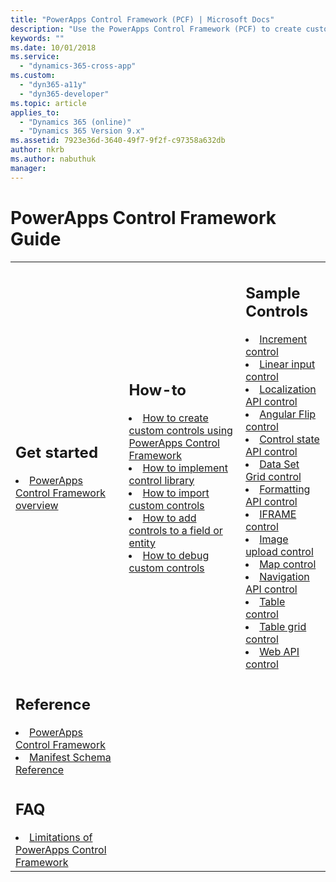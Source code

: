 ```yaml
---
title: "PowerApps Control Framework (PCF) | Microsoft Docs"
description: "Use the PowerApps Control Framework (PCF) to create custom controls to provide enhanced experience for people to view and work with data in forms, views, and dashboards."
keywords: ""
ms.date: 10/01/2018
ms.service:
  - "dynamics-365-cross-app"
ms.custom:
  - "dyn365-a11y"
  - "dyn365-developer"
ms.topic: article
applies_to:
  - "Dynamics 365 (online)"
  - "Dynamics 365 Version 9.x"
ms.assetid: 7923e36d-3640-49f7-9f2f-c97358a632db
author: nkrb
ms.author: nabuthuk
manager: 
---
```


# PowerApps Control Framework Guide

<table>
<tr>
<td>

<h2> Get started </h2>
<li><a href="powerapps-control-framework-overview.md" data-raw-source="[PowerApps Control Framework overview](powerapps-control-framework-overview.md)">PowerApps Control Framework overview</a></li>
</td>
<td>

<h2> How-to </h2>

<li><a href="create-controls-using-pcf.md" data-raw-source="[How to create custom controls](create-controls-using-pcf.md)">How to create custom controls using PowerApps Control Framework</a></li>
<li><a href="control-implementation-library.md" data-raw-source="[How to implement control library](control-implementation-library.md)">How to implement control library</a></li>
<li><a href="import-controls.md" data-raw-source="[How to import custom controls](import-controls.md)">How to import custom controls</a></li>
<li><a href="add-controls-to-a-field-or-entity.md" data-raw-source="[How to add controls to a field or entity](add-controls-to-a-field-or-entity.md)">How to add controls to a field or entity</a></li>
<li><a href="debugging-custom-controls.md" data-raw-source="[How to debug custom controls](debugging-custom-controls.md)">How to debug custom controls</a></li>

</td>
<td>

<h2> Sample Controls </h2>
<li><a href="sample-controls/increment-control.md" data-raw-source="[Increment control](sample-controls/increment-control.md)">Increment control</a></li>
<li><a href="sample-controls/linear-input-control.md" data-raw-source="[Linear input control](sample-controls/linear-input-control.md)">Linear input control</a></li>
<li><a href="sample-controls/localization-api-control.md" data-raw-source="[Localization API control](sample-controls/localization-api-control.md)">Localization API control</a></li>
<li><a href="sample-controls/angular-flip-control.md" data-raw-source="[Angular Flip control](sample-controls/angular-flip-control.md)">Angular Flip control</a></li>
<li><a href="sample-controls/control-state-api.md" data-raw-source="[Control state API control](sample-controls/control-state-api.md)">Control state API control</a></li>
<li><a href="sample-controls/data-set-grid-control.md" data-raw-source="[Data Set Grid control](sample-controls/data-set-grid-control.md)">Data Set Grid control</a></li>
<li><a href="sample-controls/formatting-api-control.md" data-raw-source="[Formatting API control](sample-controls/formatting-api-control.md)">Formatting API control</a></li>
<li><a href="sample-controls/iframe-control.md" data-raw-source="[IFRAME control](sample-controls/iframe-control.md)">IFRAME control</a></li>
<li><a href="sample-controls/image-upload-control.md" data-raw-source="[Image upload control](sample-controls/image-upload-control.md)">Image upload control</a></li>
<li><a href="sample-controls/map-control.md" data-raw-source="[Map control](sample-controls/map-control.md)">Map control</a></li>
<li><a href="sample-controls/navigation-api-control.md" data-raw-source="[Navigation API control](sample-controls/navigation-api-control.md)">Navigation API control</a></li>
<li><a href="sample-controls/table-control.md" data-raw-source="[Table control](sample-controls/table-control.md)">Table control</a></li>
<li><a href="sample-controls/table-grid-control.md" data-raw-source="[Table grid control](sample-controls/table-grid-control.md)">Table grid control</a></li>
<li><a href="sample-controls/web-api-control.md" data-raw-source="[Web API control](sample-controls/web-api-control.md)">Web API control</a></li>
</td>
</tr>
<tr>
<td>

<h2> Reference </h2>

<li><a href="reference/index.md" data-raw-source="[PowerApps Control Framework
 methods](reference/index.md)">PowerApps Control Framework</a></li>
<li><a href="manifest-schema-reference/index.md" data-raw-source="[Manifest Schema Reference](manifest-schema-reference/index.md)">Manifest Schema Reference</a>

</td>
</tr>
<tr> 
<td>

<h2> FAQ </h2>

<li><a href="limitations.md" data-raw-source="[Limitations of PowerApps Control Framework](limitations.md)">Limitations of PowerApps Control Framework</a></li>

</td>
</tr>
</table>